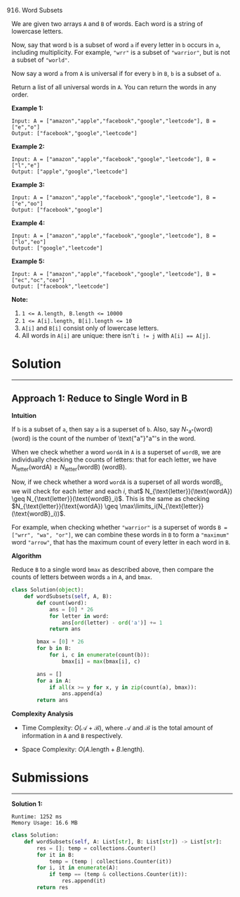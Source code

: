 916. Word Subsets

We are given two arrays `A` and `B` of words.  Each word is a string of lowercase letters.

Now, say that word `b` is a subset of word `a` if every letter in `b` occurs in `a`, including multiplicity.  For example, `"wrr"` is a subset of `"warrior"`, but is not a subset of `"world"`.

Now say a word `a` from `A` is universal if for every `b` in `B`, `b` is a subset of `a`. 

Return a list of all universal words in `A`.  You can return the words in any order.

 

**Example 1:**
```
Input: A = ["amazon","apple","facebook","google","leetcode"], B = ["e","o"]
Output: ["facebook","google","leetcode"]
```

**Example 2:**
```
Input: A = ["amazon","apple","facebook","google","leetcode"], B = ["l","e"]
Output: ["apple","google","leetcode"]
```

**Example 3:**
```
Input: A = ["amazon","apple","facebook","google","leetcode"], B = ["e","oo"]
Output: ["facebook","google"]
```

**Example 4:**
```
Input: A = ["amazon","apple","facebook","google","leetcode"], B = ["lo","eo"]
Output: ["google","leetcode"]
```

**Example 5:**
```
Input: A = ["amazon","apple","facebook","google","leetcode"], B = ["ec","oc","ceo"]
Output: ["facebook","leetcode"]
```

**Note:**

1. `1 <= A.length, B.length <= 10000`
1. `1 <= A[i].length, B[i].length <= 10`
1. `A[i]` and `B[i]` consist only of lowercase letters.
1. All words in `A[i]` are unique: there isn't `i != j` with `A[i] == A[j]`.

# Solution
---
## Approach 1: Reduce to Single Word in B
**Intuition**

If `b` is a subset of `a`, then say `a` is a superset of `b`. Also, say $N_{\text{"a"}}(\text{word})$ (word) is the count of the number of \text{"a"}"a"'s in the word.

When we check whether a word `wordA` in `A` is a superset of `wordB`, we are individually checking the counts of letters: that for each $\text{letter}$, we have $N_{\text{letter}}(\text{wordA}) \geq N_{\text{letter}}(\text{wordB})$ (wordB).

Now, if we check whether a word `wordA` is a superset of all words $\text{wordB}_i$, we will check for each letter and each $i$, that$ N_{\text{letter}}(\text{wordA}) \geq N_{\text{letter}}(\text{wordB}_i)$. This is the same as checking $N_{\text{letter}}(\text{wordA}) \geq \max\limits_i(N_{\text{letter}}(\text{wordB}_i))$.

For example, when checking whether `"warrior"` is a superset of words `B = ["wrr", "wa", "or"]`, we can combine these words in `B` to form a `"maximum"` word `"arrow"`, that has the maximum count of every letter in each word in `B`.

**Algorithm**

Reduce `B` to a single word `bmax` as described above, then compare the counts of letters between words `a` in `A`, and `bmax`.

```python
class Solution(object):
    def wordSubsets(self, A, B):
        def count(word):
            ans = [0] * 26
            for letter in word:
                ans[ord(letter) - ord('a')] += 1
            return ans

        bmax = [0] * 26
        for b in B:
            for i, c in enumerate(count(b)):
                bmax[i] = max(bmax[i], c)

        ans = []
        for a in A:
            if all(x >= y for x, y in zip(count(a), bmax)):
                ans.append(a)
        return ans
```

**Complexity Analysis**

* Time Complexity: $O(\mathcal{A} + \mathcal{B})$, where $\mathcal{A}$ and $\mathcal{B}$ is the total amount of information in `A` and `B` respectively.

* Space Complexity: $O(A\text{.length} + B\text{.length})$.

# Submissions
---
**Solution 1:**
```
Runtime: 1252 ms
Memory Usage: 16.6 MB
```
```python
class Solution:
    def wordSubsets(self, A: List[str], B: List[str]) -> List[str]:
        res = []; temp = collections.Counter()
        for it in B:
            temp = (temp | collections.Counter(it))
        for i, it in enumerate(A):
            if temp == (temp & collections.Counter(it)):
                res.append(it)
        return res
```